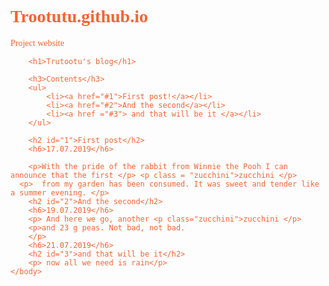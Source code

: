 # Trootutu.github.io
Project website
<!DOCTYPE html>
<html>
    <head>
        <meta charset="utf-8">
        <title>Project: Blog</title>
        <style>
            body{
                font-family: fantasy;
                color:rgb(245,100,50);
            }
            h3{
                color:rgb(102, 255, 224);
                font-family: italic;
            }
            h2{
                color:rgb(191, 84, 191);
                font-family:bold;
                font-style:italic;
            }
            h6{
                font-size:1em;
            }
            .zucchini{
                background-color: green;
            }
        </style>
    </head>
    <body>
        
        <h1>Trutootu's blog</h1>

        <h3>Contents</h3>
        <ul>
            <li><a href="#1">First post!</a></li>
            <li><a href="#2">And the second</a></li>
            <li><a href ="#3"> and that will be it </a></li>
        </ul>
        
        <h2 id="1">First post</h2>
        <h6>17.07.2019</h6>
        
        <p>With the pride of the rabbit from Winnie the Pooh I can announce that the first </p> <p class = "zucchini">zucchini </p> 
      <p>  from my garden has been consumed. It was sweet and tender like a summer evening. </p>
        <h2 id="2">And the second</h2>
        <h6>19.07.2019</h6>
        <p> And here we go, another <p class="zucchini">zucchini </p>
        <p>and 23 g peas. Not bad, not bad.
        </p>
        <h6>21.07.2019</h6>
        <h2 id="3">and that will be it</h2>
        <p> now all we need is rain</p>
    </body>
</html>
